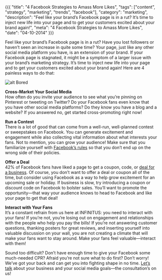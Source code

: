 {{{
  "title": "4 Facebook Strategies to Amass More Likes",
  "tags": ["content", "strategy", "marketing", "trends", "facebook"],
  "category": "marketing",
  "description": "Feel like your brand’s Facebook page is in a rut? It’s time to inject new life into your page and to get your customers excited about your brand again!",
  "meta": "4 Facebook Strategies to Amass More Likes",
  "date": "04-10-2014"
}}}

Feel like your brand’s Facebook page is in a rut? Have you lost followers or haven’t seen an increase in quite some time? Your page, just like any other social media platform you have, is an extension of your brand. If your Facebook page is stagnated, it might be a symptom of a larger issue with your brand’s marketing strategy. It’s time to inject new life into your page and to get your customers excited about your brand again! Here are 4 painless ways to do that:

![alt Bored](//dddb43dxo5lmp.cloudfront.net/blog-images/bored.gif "Bored")

**Cross-Market Your Social Media**<br>
How often do you invite your audience to see what you’re pinning on Pinterest or tweeting on Twitter? Do your Facebook fans even know that you have other social media platforms? Do they know you have a blog and a website? If you answered no, get started cross-promoting right now!

**Run a Contest**<br>
There is a lot of good that can come from a well-run, well-planned contest or sweepstakes on Facebook. You can generate excitement and engagement while also collecting vital information about what interests your fans. Not to mention, you can grow your audience! Make sure that you familiarize yourself with [Facebook’s rules](https://www.facebook.com/page_guidelines.php) so that you don’t end up on the wrong side of their policies.

**Offer a Deal**<br>
42% of Facebook fans have liked a page to get a coupon, code, or [deal for a business](http://blog.bufferapp.com/7-facebook-stats-you-should-know-for-a-more-engaging-page). Of course, you don’t want to offer a deal or coupon all of the time, but consider using Facebook as a way to help grow excitement for an upcoming sale or holiday. If business is slow, try introducing a coupon or discount code on Facebook to bolster sales. You’ll want to promote the opportunity—that way your audience knows to head to Facebook and like your page to get that deal!

**Interact with Your Fans**<br>
It’s a constant refrain from us here at INFINITUS: you need to interact with your fans! If you’re not, you’re losing out on engagement and relationships with the people who help you pay the bills! If you’re not answering customer questions, thanking posters for great reviews, and inserting yourself into valuable discussion on your wall, you are not creating a climate that will make your fans want to stay around. Make your fans feel valuable—interact with them!
 
Sound too difficult? Don’t have enough time to give your Facebook some much-needed CPR? Afraid you’re not sure what to do first? Don’t worry! We’ve got your back and can get you into fighting shape in no time. [Let’s talk](http://www.goinfinitus.com/contact) about your business and your social media goals—the consultation’s on us!


